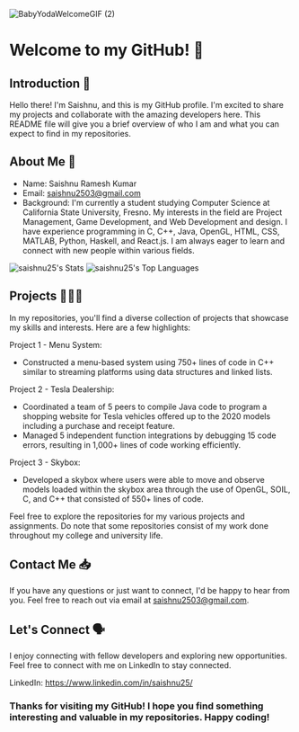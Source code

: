 ![BabyYodaWelcomeGIF (2)](https://github.com/saishnu25/saishnu25/assets/71780053/c5762069-dfec-4ead-b2dd-c47c2d5c4a56)
# Welcome to my GitHub! 👋 

## Introduction 🚀
Hello there! I'm Saishnu, and this is my GitHub profile. I'm excited to share my projects and collaborate with the amazing developers here. This README file will give you a brief overview of who I am and what you can expect to find in my repositories.

## About Me 🤔
- Name: Saishnu Ramesh Kumar
- Email: saishnu2503@gmail.com
- Background:
I'm currently a student studying Computer Science at California State University, Fresno. My interests in the field are Project Management, Game Development, and Web Development and design. I have experience programming in C, C++, Java, OpenGL, HTML, CSS, MATLAB, Python, Haskell, and React.js. I am always eager to learn and connect with new people within various fields. 

![saishnu25's Stats](https://github-readme-stats.vercel.app/api?username=saishnu25&theme=react&show_icons=true&hide_border=true&count_private=true)
![saishnu25's Top Languages](https://github-readme-stats.vercel.app/api/top-langs/?username=saishnu25&theme=react&show_icons=true&hide_border=true&layout=compact)

## Projects 🧑🏽‍💻
In my repositories, you'll find a diverse collection of projects that showcase my skills and interests. Here are a few highlights:

Project 1 - Menu System:
- Constructed a menu-based system using 750+ lines of code in C++ similar to streaming platforms using data structures and linked lists.

Project 2 - Tesla Dealership:
- Coordinated a team of 5 peers to compile Java code to program a shopping website for Tesla vehicles offered up to the 2020 models including a purchase and receipt feature.
- Managed 5 independent function integrations by debugging 15 code errors, resulting in 1,000+ lines of code working efficiently.

Project 3 - Skybox:
- Developed a skybox where users were able to move and observe models loaded within the skybox area through the use of OpenGL, SOIL, C, and C++ that consisted of 550+ lines of code.

Feel free to explore the repositories for my various projects and assignments. Do note that some repositories consist of my work done throughout my college and university life.

## Contact Me 📥
If you have any questions or just want to connect, I'd be happy to hear from you. Feel free to reach out via email at saishnu2503@gmail.com.

## Let's Connect 🗣️
I enjoy connecting with fellow developers and exploring new opportunities. Feel free to connect with me on LinkedIn to stay connected. 

LinkedIn: https://www.linkedin.com/in/saishnu25/

### Thanks for visiting my GitHub! I hope you find something interesting and valuable in my repositories. Happy coding!
